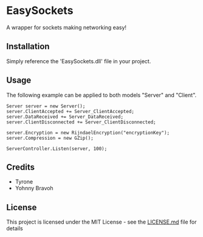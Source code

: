 # EasySockets
A wrapper for sockets making networking easy!

## Installation
Simply reference the 'EasySockets.dll' file in your project.

## Usage
The following example can be applied to both models "Server" and "Client".
```
Server server = new Server();
server.ClientAccepted += Server_ClientAccepted;
server.DataReceived += Server_DataReceived;
server.ClientDisconnected += Server_ClientDisconnected;

server.Encryption = new RijndaelEncryption("encryptionKey");
server.Compression = new GZip();

ServerController.Listen(server, 100);
```

## Credits
* Tyrone
* Yohnny Bravoh

## License
This project is licensed under the MIT License - see the [LICENSE.md](LICENSE.md) file for details
